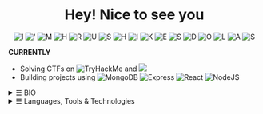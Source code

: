 <div style="text-align:center">
	<h1>Hey! Nice to see you</h1> 
</div>

<p align="center">
    <img src="https://img.shields.io/badge/-l-8B0000" alt="I"> <!-- Dark Red -->
    <img src="https://img.shields.io/badge/-%27-FF8C00" alt="'"> <!-- Dark Orange -->
    <img src="https://img.shields.io/badge/-M-FFD700" alt="M"> <!-- Dark Gold -->
    <img src="https://img.shields.io/badge/-H-006400" alt="H"> <!-- Dark Green -->
    <img src="https://img.shields.io/badge/-R-00008B" alt="R"> <!-- Dark Blue -->
    <img src="https://img.shields.io/badge/-U-4B0082" alt="U"> <!-- Indigo -->
    <img src="https://img.shields.io/badge/-S-FF1493" alt="S"> <!-- Deep Pink -->
    <img src="https://img.shields.io/badge/-H-00CED1" alt="H"> <!-- Dark Turquoise -->
    <img src="https://img.shields.io/badge/-l-32CD32" alt="I"> <!-- Lime Green -->
    <img src="https://img.shields.io/badge/-K-8B4513" alt="K"> <!-- Saddle Brown -->
    <img src="https://img.shields.io/badge/-E-008B8B" alt="E"> <!-- Dark Cyan -->
    <img src="https://img.shields.io/badge/-S-8B008B" alt="S"> <!-- Dark Magenta -->
    <img src="https://img.shields.io/badge/-D-FA8072" alt="D"> <!-- Light Salmon -->
    <img src="https://img.shields.io/badge/-O-FFD700" alt="O"> <!-- Gold -->
    <img src="https://img.shields.io/badge/-L-000080" alt="L"> <!-- Navy -->
    <img src="https://img.shields.io/badge/-A-40E0D0" alt="A"> <!-- Turquoise -->
    <img src="https://img.shields.io/badge/-S-D3D3D3" alt="S"> <!-- Light Grey -->
</p>



**CURRENTLY**
- Solving CTFs on ![TryHackMe](https://img.shields.io/badge/TryHackMe-red?logo=hack) and ![](https://img.shields.io/badge/HackTheBox-darkgreen)
- Building projects using ![MongoDB](https://img.shields.io/badge/MongoDB-darkgreen?) ![Express](https://img.shields.io/badge/Express-darkorange?) ![React](https://img.shields.io/badge/ReactJS-darkblue?) ![NodeJS](https://img.shields.io/badge/Nodes-darkyellow?)

<details>
<summary><samp>&#9776;</samp> BIO </summary>

- 🔭 Area of interest is in ![Web Development](https://img.shields.io/badge/Web%20Development-purple) and ![Cybersecurity](https://img.shields.io/badge/Cybersecurity-ff0000)
- 🎯 Specifically interested in ![MERN Stack](https://img.shields.io/badge/MERN_Stack-blue) and ![Pentesting](https://img.shields.io/badge/Pentesting-e9404c)
- 🌱 Learning all about ![ReactJS](https://img.shields.io/badge/ReactJS-black?logo=react) and ![Offensive Security](https://img.shields.io/badge/Offensive_Security-red)
- 🤝 Looking for:
  - Junior roles in the field of ![Cybersecurity](https://img.shields.io/badge/Cybersecurity-ff0000) 
  - Collaboration on ![Open Source Projects](https://img.shields.io/badge/Open%20Source%20Projects-purple) in ![Web Development](https://img.shields.io/badge/Web%20Development-purple)
- ✉️ Ping me about ![Javascript](https://img.shields.io/badge/Javascript-f6de37) and ![NodeJS](https://img.shields.io/badge/NodeJS-2ea043)
- 🙋‍♂️ Reach out to me: 
  <a href="mailto:hexadivine@gmail.com" target="_blank"><img alt="Gmail" src="https://img.shields.io/badge/-hexadivine@gmail.com-c14438?style=flat-square&logo=Gmail&logoColor=white"></a> 
  <a href="https://www.linkedin.com/in/hrushikeshdolas/" target="_blank"><img alt="LinkedIn" src="https://img.shields.io/badge/-hrushikeshdolas-0a66c2?style=flat-square&logo=linkedin&logoColor=white"></a>
</details>

<details>
<summary><samp>&#9776;</samp> Languages, Tools & Technologies</summary>
<br>

<b> Programming Languages </b>
<p>
<a href="https://github.com/search?q=user%3Ahexadivine+language%3Ac"><img alt="C" src="https://img.shields.io/badge/C-00599C.svg?logo=c&logoColor=white"></a>
<a href="https://github.com/search?q=user%3Ahexadivine+language%3Ac%2B%2B"><img alt="C++" src="https://img.shields.io/badge/C%2B%2B-004482.svg?logo=c%2B%2B&logoColor=white"></a>
<a href="https://github.com/search?q=user%3Ahexadivine+language%3Apython"><img alt="Python" src="https://img.shields.io/badge/Python-306998.svg?logo=python&logoColor=white"></a>
<a href="https://github.com/search?q=user%3Ahexadivine+language%3Ajavascript"><img alt="JavaScript" src="https://img.shields.io/badge/JavaScript-F7DF1E.svg?logo=javascript&logoColor=black"></a>
</p>

 <b> Web Technologies </b>
 <p>
<a href="https://github.com/search?q=user%3Ahexadivine+language%3Ahtml"><img alt="HTML" src="https://img.shields.io/badge/HTML-E34F26.svg?logo=html5&logoColor=white"></a>
<a href="https://github.com/search?q=user%3Ahexadivine+language%3Acss"><img alt="CSS" src="https://img.shields.io/badge/CSS-1572B6.svg?logo=css3&logoColor=white"></a>
<a href="https://github.com/search?q=user%3Ahexadivine+language%3Atailwindcss"><img alt="Tailwind CSS" src="https://img.shields.io/badge/Tailwind%20CSS-38B2AC.svg?logo=tailwindcss&logoColor=white"></a>
</p>


<b> Tech Stack </b>

<p>
<a href="https://github.com/search?q=user%3Ahexadivine+language%3Amongodb"><img alt="MongoDB" src="https://img.shields.io/badge/MongoDB-47A248.svg?logo=mongodb&logoColor=white"></a>
<a href="https://github.com/search?q=user%3Ahexadivine+language%3Aexpress"><img alt="Express" src="https://img.shields.io/badge/Express-000000.svg?logo=express&logoColor=white"></a>
<a href="https://github.com/search?q=user%3Ahexadivine+language%3Areact"><img alt="React" src="https://img.shields.io/badge/React-61DAFB.svg?logo=react&logoColor=black"></a>
<a href="https://github.com/search?q=user%3Ahexadivine+language%3Anode.js"><img alt="Node.js" src="https://img.shields.io/badge/Node.js-339933.svg?logo=node.js&logoColor=white"></a>
</p>

<b> Database </b>
<p>
<a href="https://github.com/search?q=user%3Ahexadivine+language%3Asql"><img alt="SQL" src="https://img.shields.io/badge/SQL-003B57.svg?logo=sql&logoColor=white"></a>
<a href="https://github.com/search?q=user%3Ahexadivine+language%3Amongodb"><img alt="MongoDB" src="https://img.shields.io/badge/MongoDB-47A248.svg?logo=mongodb&logoColor=white"></a>
</p>
</details>

